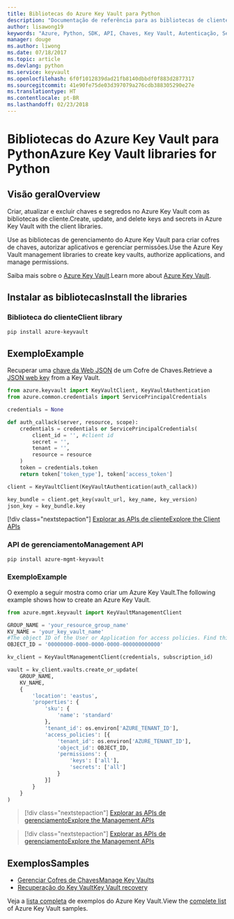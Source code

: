 ```yaml
---
title: Bibliotecas do Azure Key Vault para Python
description: "Documentação de referência para as bibliotecas de cliente de Python para o Azure Key Vault"
author: lisawong19
keywords: "Azure, Python, SDK, API, Chaves, Key Vault, Autenticação, Segredo, chave, segurança"
manager: douge
ms.author: liwong
ms.date: 07/18/2017
ms.topic: article
ms.devlang: python
ms.service: keyvault
ms.openlocfilehash: 6f0f1012839dad21fb8140dbbdf0f883d2877317
ms.sourcegitcommit: 41e90fe75de03d397079a276cdb388305290e27e
ms.translationtype: HT
ms.contentlocale: pt-BR
ms.lasthandoff: 02/23/2018
---
```

# <a name="azure-key-vault-libraries-for-python"></a><span data-ttu-id="e3423-104">Bibliotecas do Azure Key Vault para Python</span><span class="sxs-lookup"><span data-stu-id="e3423-104">Azure Key Vault libraries for Python</span></span>

## <a name="overview"></a><span data-ttu-id="e3423-105">Visão geral</span><span class="sxs-lookup"><span data-stu-id="e3423-105">Overview</span></span>

<span data-ttu-id="e3423-106">Criar, atualizar e excluir chaves e segredos no Azure Key Vault com as bibliotecas de cliente.</span><span class="sxs-lookup"><span data-stu-id="e3423-106">Create, update, and delete keys and secrets in Azure Key Vault with the client libraries.</span></span>

<span data-ttu-id="e3423-107">Use as bibliotecas de gerenciamento do Azure Key Vault para criar cofres de chaves, autorizar aplicativos e gerenciar permissões.</span><span class="sxs-lookup"><span data-stu-id="e3423-107">Use the Azure Key Vault management libraries to create key vaults, authorize applications, and manage permissions.</span></span> 

<span data-ttu-id="e3423-108">Saiba mais sobre o [Azure Key Vault](/azure/key-vault/key-vault-whatis).</span><span class="sxs-lookup"><span data-stu-id="e3423-108">Learn more about [Azure Key Vault](/azure/key-vault/key-vault-whatis).</span></span>

## <a name="install-the-libraries"></a><span data-ttu-id="e3423-109">Instalar as bibliotecas</span><span class="sxs-lookup"><span data-stu-id="e3423-109">Install the libraries</span></span>

### <a name="client-library"></a><span data-ttu-id="e3423-110">Biblioteca do cliente</span><span class="sxs-lookup"><span data-stu-id="e3423-110">Client library</span></span>
```bash
pip install azure-keyvault
```

## <a name="example"></a><span data-ttu-id="e3423-111">Exemplo</span><span class="sxs-lookup"><span data-stu-id="e3423-111">Example</span></span>
<span data-ttu-id="e3423-112">Recuperar uma [chave da Web JSON](https://tools.ietf.org/html/draft-ietf-jose-json-web-key-18) de um Cofre de Chaves.</span><span class="sxs-lookup"><span data-stu-id="e3423-112">Retrieve a [JSON web key](https://tools.ietf.org/html/draft-ietf-jose-json-web-key-18) from a Key Vault.</span></span>

```python
from azure.keyvault import KeyVaultClient, KeyVaultAuthentication
from azure.common.credentials import ServicePrincipalCredentials

credentials = None

def auth_callack(server, resource, scope):
    credentials = credentials or ServicePrincipalCredentials(
        client_id = '', #client id
        secret = '',
        tenant = '',
        resource = resource
    )
    token = credentials.token
    return token['token_type'], token['access_token']

client = KeyVaultClient(KeyVaultAuthentication(auth_callack))

key_bundle = client.get_key(vault_url, key_name, key_version)
json_key = key_bundle.key
```
[!div class="nextstepaction"]
[<span data-ttu-id="e3423-113">Explorar as APIs de cliente</span><span class="sxs-lookup"><span data-stu-id="e3423-113">Explore the Client APIs</span></span>](/python/api/overview/azure/keyvault/client)

### <a name="management-api"></a><span data-ttu-id="e3423-114">API de gerenciamento</span><span class="sxs-lookup"><span data-stu-id="e3423-114">Management API</span></span>
```bash
pip install azure-mgmt-keyvault
```

### <a name="example"></a><span data-ttu-id="e3423-115">Exemplo</span><span class="sxs-lookup"><span data-stu-id="e3423-115">Example</span></span>
<span data-ttu-id="e3423-116">O exemplo a seguir mostra como criar um Azure Key Vault.</span><span class="sxs-lookup"><span data-stu-id="e3423-116">The following example shows how to create an Azure Key Vault.</span></span> 

```python
from azure.mgmt.keyvault import KeyVaultManagementClient

GROUP_NAME = 'your_resource_group_name'
KV_NAME = 'your_key_vault_name'
#The object ID of the User or Application for access policies. Find this number in the portal
OBJECT_ID = '00000000-0000-0000-0000-000000000000'

kv_client = KeyVaultManagementClient(credentials, subscription_id)

vault = kv_client.vaults.create_or_update(
    GROUP_NAME,
    KV_NAME,
    {
        'location': 'eastus',
        'properties': {
            'sku': {
                'name': 'standard'
            },
            'tenant_id': os.environ['AZURE_TENANT_ID'],
            'access_policies': [{
                'tenant_id': os.environ['AZURE_TENANT_ID'],
                'object_id': OBJECT_ID,
                'permissions': {
                    'keys': ['all'],
                    'secrets': ['all']
                }
            }]
        }
    }
)
```
> [!div class="nextstepaction"]
> [<span data-ttu-id="e3423-117">Explorar as APIs de gerenciamento</span><span class="sxs-lookup"><span data-stu-id="e3423-117">Explore the Management APIs</span></span>](/python/api/azure.mgmt.keyvault)

> [!div class="nextstepaction"]
> [<span data-ttu-id="e3423-118">Explorar as APIs de gerenciamento</span><span class="sxs-lookup"><span data-stu-id="e3423-118">Explore the Management APIs</span></span>](/python/api/overview/azure/keyvault/management)

## <a name="samples"></a><span data-ttu-id="e3423-119">Exemplos</span><span class="sxs-lookup"><span data-stu-id="e3423-119">Samples</span></span>
* <span data-ttu-id="e3423-120">[Gerenciar Cofres de Chaves][1]</span><span class="sxs-lookup"><span data-stu-id="e3423-120">[Manage Key Vaults][1]</span></span> 
* <span data-ttu-id="e3423-121">[Recuperação do Key Vault][2]</span><span class="sxs-lookup"><span data-stu-id="e3423-121">[Key Vault recovery][2]</span></span>

[1]: https://azure.microsoft.com/resources/samples/key-vault-python-manage/
[2]: https://azure.microsoft.com/resources/samples/key-vault-recovery-python/

<span data-ttu-id="e3423-122">Veja a [lista completa](https://azure.microsoft.com/resources/samples/?platform=python&term=key+vault) de exemplos do Azure Key Vault.</span><span class="sxs-lookup"><span data-stu-id="e3423-122">View the [complete list](https://azure.microsoft.com/resources/samples/?platform=python&term=key+vault) of Azure Key Vault samples.</span></span> 